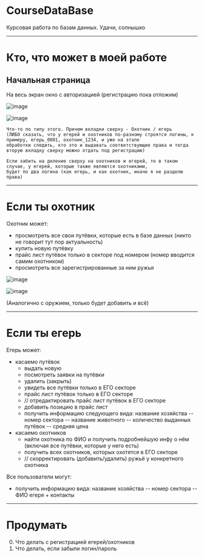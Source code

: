 # CourseDataBase
Курсовая работа по базам данных. Удачи, солнышко

---
# Кто, что может в моей работе
## Начальная страница
На весь экран окно с авторизацией (регистрацию пока отложим) 

![image](https://user-images.githubusercontent.com/54107546/105728742-8db49d00-5f3d-11eb-8332-384dfe922bae.png)

![image](https://user-images.githubusercontent.com/54107546/105747922-7502b200-5f52-11eb-8be1-c716168a2411.png)


```
Что-то по типу этого. Причем вкладки сверху - Охотник / егерь 
(ЛИБО сказать, что у егерей и охотников по-разному строятся логины, к примеру, егерь_0001, охотник_1234, и уже на этапе 
обработки следить, кто это и выдавать соответствующие права и тогда вторую вкладку сверху можно отдать под регистрацию)

Если забить на деление сверху на охотников и егерей, то в таком случае, у егерей, которые также являются охотниками, 
будет по два логина (как егерь, и как охотник, иначе я не разделю права)
```

---

# Если ты охотник
Охотник может:
- просмотреть все свои путёвки, которые есть в базе данных (никто не говорит тут пор актуальность)
- купить новую путёвку
- прайс лист путёвок только в секторе под номером (номер вводится самим охотником)
- просмотреть все зарегистрированные за ним ружья

![image](https://user-images.githubusercontent.com/54107546/105752863-e04f8280-5f58-11eb-9217-75982f33a25a.png)

![image](https://user-images.githubusercontent.com/54107546/105753932-79cb6400-5f5a-11eb-92ab-2b8f1c5183ae.png)

(Аналогично с оружием, только будет добавить и всё)

---

# Если ты егерь
Егерь может:
- касаемо путёвок
  - выдать новую
  - посмотреть заявки на путёвки
  - удалить (закрыть)
  - увидеть все путёвки только в ЕГО секторе
  - прайс лист путёвок только в ЕГО секторе 
  - // отредактировать прайс лист путёвок в ЕГО секторе
  - добавить позицию в прайс лист
  - получить информацию следующего вида: название хозяйства -- номер сектора -- название животного -- количество выданных путёвок -- средняя цена
- касаемо охотников
  - найти охотника по ФИО и получить подробнейшую инфу о нём (включая все путёвки, которые у него есть)
  - получить всех охотников, которых охотятся в ЕГО секторе
  - // скорректировать (добавить/удалить) ружьё у конкретного охотника


Все пользователи могут:
  - получить информацию вида: название хозяйства -- номер сектора -- ФИО егеря + контакты

---

# Продумать
0. Что делать с регистрацией егерей/охотников
0. Что делать, если забыли логин/пароль
